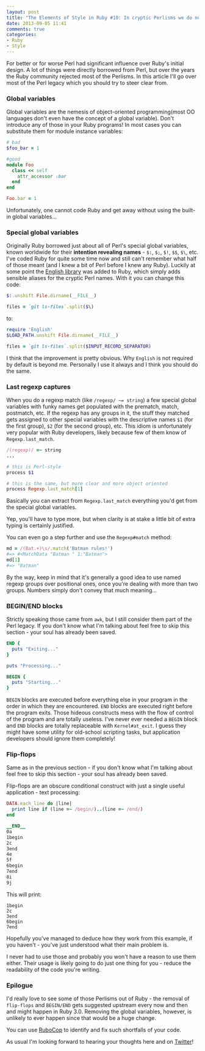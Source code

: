 ```yaml
---
layout: post
title: "The Elements of Style in Ruby #10: In cryptic Perlisms we do not trust"
date: 2013-09-05 11:41
comments: true
categories:
- Ruby
- Style
---
```


For better or for worse Perl had significant influence over Ruby's
initial design. A lot of things were directly borrowed from Perl, but
over the years the Ruby community rejected most of the Perlisms. In
this article I'll go over most of the Perl legacy which you should try
to steer clear from.

### Global variables

Global variables are the nemesis of object-oriented programming(most
OO languages don't even have the concept of a global variable). Don't
introduce any of those in your Ruby programs! In most cases you can
substitute them for module instance variables:

``` ruby
# bad
$foo_bar = 1

#good
module Foo
  class << self
    attr_accessor :bar
  end
end

Foo.bar = 1
```

Unfortunately, one cannot code Ruby and get away without using the built-in global
variables...

### Special global variables

Originally Ruby borrowed just about all of Perl's special global
variables, known worldwide for their **intention revealing names** -
`$:`, `$;`, `$!`, `$$`, `$\`, etc. I've coded Ruby for quite some time now and
still can't remember what half of those meant (and I knew a bit of
Perl before I knew any Ruby). Luckily at some point the
[English library](http://www.ruby-doc.org/stdlib-2.0/libdoc/English/rdoc/English.html)
was added to Ruby, which simply adds sensible aliases for the cryptic
Perl names. With it you can change this code:

``` ruby
$:.unshift File.dirname(__FILE__)

files = `git ls-files`.split($\)
```

to:

``` ruby
require 'English'
$LOAD_PATH.unshift File.dirname(__FILE__)

files = `git ls-files`.split($INPUT_RECORD_SEPARATOR)
```

I think that the improvement is pretty obvious.  Why `English` is not required by
default is beyond me. Personally I use it always and I think you should do the same.


### Last regexp captures

When you do a regexp match (like `/regexp/ ~= string`) a few special
global variables with funky names get populated with the prematch,
match, postmatch, etc. If the regexp has any groups in it, the stuff
they matched gets assigned to other special variables with the
descriptive names `$1` (for the first group), `$2` (for the second
group), etc. This idiom is unfortunately very popular with Ruby
developers, likely because few of them know of `Regexp.last_match`.

``` ruby
/(regexp)/ =~ string
...

# this is Perl-style
process $1

# this is the same, but more clear and more object oriented
process Regexp.last_match[1]
```

Basically you can extract from `Regexp.last_match` everything you'd get from the special global variables.

Yep, you'll have to type more, but when clarity is at stake a little bit of extra typing is certainly justified.

You can even go a step further and use the `Regexp#match` method:

``` ruby
md = /(Bat.+)\s/.match('Batman rules!')
#=> #<MatchData "Batman " 1:"Batman">
md[1]
#=> "Batman"
```

By the way, keep in mind that it's generally a good idea to use named
regexp groups over positional ones, once you're dealing with more than
two groups. Numbers simply don't convey that much meaning...

### BEGIN/END blocks

Strictly speaking those came from `awk`, but I still consider them
part of the Perl legacy. If you don't know what I'm talking about feel
free to skip this section - your soul has already been saved.

``` ruby
END {
  puts "Exiting..."
}

puts "Processing..."

BEGIN {
  puts "Starting..."
}
```

`BEGIN` blocks are executed before everything else in your program in
the order in which they are encountered. `END` blocks are executed right before
the program exits. Those hideous constructs mess with the flow of
control of the program and are totally useless. I've never ever needed
a `BEGIN` block and `END` blocks are totally replaceable with
`Kernel#at_exit`. I guess they might have some utility for old-school
scripting tasks, but application developers should ignore them
completely!

### Flip-flops

Same as in the previous section - if you don't know what I'm talking about feel free to
skip this section - your soul has already been saved.

Flip-flops are an obscure conditional construct with just a single useful application - text processing:

``` ruby
DATA.each_line do |line|
  print line if (line =~ /begin/)..(line =~ /end/)
end

__END__
0a
1begin
2c
3end
4e
5f
6begin
7end
8i
9j
```

This will print:

```
1begin
2c
3end
6begin
7end
```

Hopefully you've managed to deduce how they work from this example, if
you haven't - you've just understood what their main problem is.

I never had to use those and probably you won't have a reason to use them
either. Their usage is likely going to do just one thing for you - reduce the
readability of the code you're writing.

### Epilogue

I'd really love to see some of those Perlisms out of Ruby - the
removal of `flip-flops` and `BEGIN/END` gets suggested upstream every
now and then and might happen in Ruby 3.0. Removing the global
variables, however, is unlikely to ever happen since that would be a
huge change.

You can use [RuboCop](https://github.com/bbatsov/rubocop)
to identify and fix such shortfalls of your code.

As usual I'm looking forward to hearing your thoughts here and on
[Twitter](http://twitter.com/bbatsov)!
